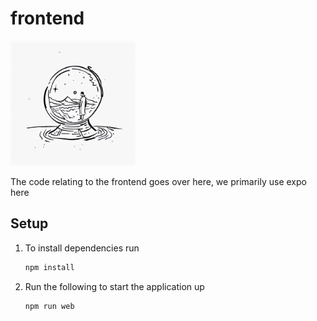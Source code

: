 # frontend

<img src="readme-files/crystal-ball.jpg" alt="a magicians crystal ball" width="200" height="200">

The code relating to the frontend goes over here, we primarily use expo here

## Setup

1. To install dependencies run
   ```bash
   npm install
   ```


2. Run the following to start the application up
   ```bash
   npm run web
   ```